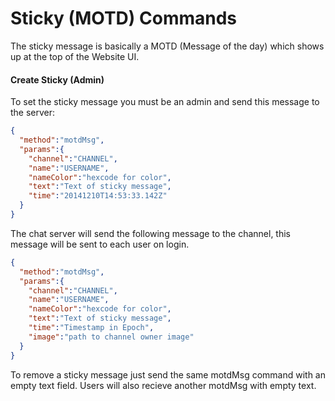 # Sticky (MOTD) Commands

The sticky message is basically a MOTD (Message of the day) which shows up at the top of the Website UI.

#### Create Sticky (Admin)

To set the sticky message you must be an admin and send this message to the server:

```json
{
  "method":"motdMsg",
  "params":{
    "channel":"CHANNEL",
    "name":"USERNAME",
    "nameColor":"hexcode for color",
    "text":"Text of sticky message",
    "time":"2014­12­10T14:53:33.142Z"
  }
}
```

The chat server will send the following message to the channel, this message will be sent to each user on login.

```json
{
  "method":"motdMsg",
  "params":{
    "channel":"CHANNEL",
    "name":"USERNAME",
    "nameColor":"hexcode for color",
    "text":"Text of sticky message",
    "time":"Timestamp in Epoch",
    "image":"path to channel owner image"
  }
}
```

To remove a sticky message just send the same motdMsg command with an empty text field. Users will also recieve another motdMsg with empty text.
